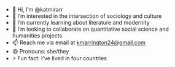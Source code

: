 - 👋 Hi, I’m @katmirarr
- 👀 I’m interested in the intersection of sociology and culture
- 🌱 I’m currently learning about literature and modernity
- 💞️ I’m looking to collaborate on quantitative social science and humanities projects
- 📫 Reach me via email at kmarrington24@gmail.com
- 😄 Pronouns: she/they
- ⚡ Fun fact: I've lived in four countries

<!---
katmirarr/katmirarr is a ✨ special ✨ repository because its `README.md` (this file) appears on your GitHub profile.
You can click the Preview link to take a look at your changes.
--->
